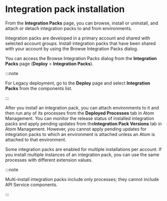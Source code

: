 # Integration pack installation 

<head>
  <meta name="guidename" content="Integration"/>
  <meta name="context" content="GUID-09d7fcb2-918e-489e-8784-8a39912c284c"/>
</head>


From the **Integration Packs** page, you can browse, install or uninstall, and attach or detach integration packs to and from environments.

Integration packs are developed in a primary account and shared with selected account groups. Install integration packs that have been shared with your account by using the Browse Integration Packs dialog.

You can access the Browse Integration Packs dialog from the **Integration Packs** page (**Deploy** > **Integration Packs**).

:::note

For Legacy deployment, go to the **Deploy** page and select **Integration Packs** from the components list.

:::

After you install an integration pack, you can attach environments to it and then run any of its processes from the **Deployed Processes** tab in Atom Management. You can monitor the release status of installed integration packs and apply pending updates from the**Integration Pack Versions** tab in Atom Management. However, you cannot apply pending updates for integration packs to which an environment is attached unless an Atom is attached to that environment.

Some integration packs are enabled for multiple installations per account. If you install multiple instances of an integration pack, you can use the same processes with different extension values.

:::note

Multi-install integration packs include only processes; they cannot include API Service components.

:::
